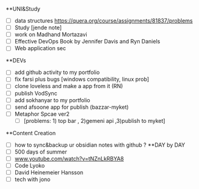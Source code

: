 **UNI&Study
- [ ] data structures https://quera.org/course/assignments/81837/problems
- [ ] Study [jende note]
- [ ] work on Madhand Mortazavi
- [ ] Effective DevOps Book by Jennifer Davis and Ryn Daniels
- [ ] Web application sec
 
**DEVs
- [ ] add github activity to my portfolio 
- [ ] fix farsi plus bugs [windows compatibility, linux prob]
- [ ] clone loveless and make a app from it (RN)
- [ ] publish VodSync
- [ ] add sokhanyar to my portfolio
- [ ] send afsoone app for publish (bazzar-myket)
- [ ] Metaphor Spcae ver2 
	- [ ] [problems: 1) top bar , 2)gemeni api ,3)publish to myket]
 
**Content Creation
- [ ] how to sync&backup ur obsidian notes with github ?
**DAY by DAY
- [ ] 500 days of summer
- [ ] www.youtube.com/watch?v=tNZnLkRBYA8
- [ ] Code Lyoko
- [ ] David Heinemeier Hansson
- [ ] tech with jono